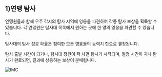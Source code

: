 ## 1)연맹 탐사

 연맹원들과 함께 우주 각지의 탐사 지역에 영웅을 파견하여 각종 탐사 보상을 획득할 수 있습니다. 각 연맹원은 탐사대 목록에서 원하는 곳에 한 명의 영웅을 파견할 수 있습니다.

탐사대의 탐사 성공 확률은 참여한 모든 영웅들의 능력치 합으로 결정됩니다.

탐사 출발 시간이 되거나, 탐사대 정원이 꽉 차면 탐사가 시작되며, 일정 시간이 지나 탐사가 완료되면, 결과에 상응하는 보상이 분배됩니다.

![IMG]()
